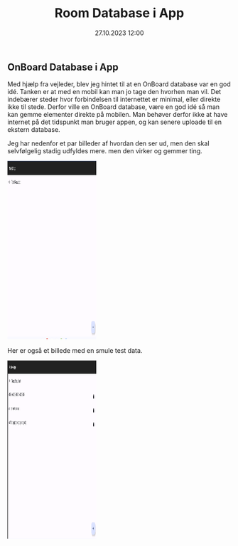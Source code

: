 ﻿---
title: Room Database i App
date: 27.10.2023 12:00
categories: [Appudvikling]
tags: [nolek,projekt,appudvikling,prototype]
---
## OnBoard Database i App

Med hjælp fra vejleder, blev jeg hintet til at en OnBoard database var en god idé.
Tanken er at med en mobil kan man jo tage den hvorhen man vil. Det indebærer steder hvor forbindelsen til internettet er minimal,
eller direkte ikke til stede. Derfor ville en OnBoard database, være en god idé så man kan gemme elementer direkte på mobilen.
Man behøver derfor ikke at have internet på det tidspunkt man bruger appen, og kan senere uploade til en ekstern database.

Jeg har nedenfor et par billeder af hvordan den ser ud, men den skal selvfølgelig stadig udfyldes mere. men den virker og gemmer ting.

<div style="text-align: left">
  <img src="/assets/images/tomRoomdatabase.png" alt="Something went wrong loading the image." width="200" height="400"/>
</div>

Her er også et billede med en smule test data.

<div style="text-align: left">
  <img src="/assets/images/roomdatabasemeddata.png" alt="Something went wrong loading the image." width="200" height="400"/>
</div>
